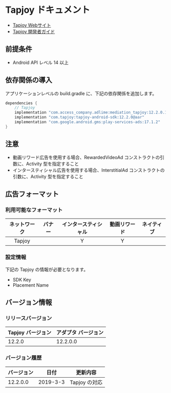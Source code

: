 # Tapjoy ドキュメント
- [Tapjoy Webサイト](https://ltv.tapjoy.com)
- [Tapjoy 開発者ガイド](https://ltv.tapjoy.com/s/5c78bb63-2e0b-8000-8000-b69a15000302/onboarding#guide/placement?os=android)

## 前提条件
- Android API レベル 14 以上

## 依存関係の導入
アプリケーションレベルの build.gradle に、下記の依存関係を追加します。

```java
dependencies {
    // Tapjoy
    implementation "com.access_company.adlime:mediation_tapjoy:12.2.0.1"
    implementation "com.tapjoy:tapjoy-android-sdk:12.2.0@aar"
    implementation "com.google.android.gms:play-services-ads:17.1.2"
}
```

## 注意
- 動画リワード広告を使用する場合、RewardedVideoAd コンストラクトの引数に、Activity 型を指定すること
- インタースティシャル広告を使用する場合、InterstitialAd コンストラクトの引数に、Activity 型を指定すること

## 広告フォーマット
### 利用可能なフォーマット

|ネットワーク|バナー|インタースティシャル|動画リワード|ネイティブ|
|:------:|:----:|:----------:|:------:|:----:|
| Tapjoy |      | Y          | Y      |      |

### 設定情報
下記の Tapjoy の情報が必要となります。  
- SDK Key  
- Placement Name

## バージョン情報

### リリースバージョン
| Tapjoy バージョン | アダプタ バージョン|
|:-----------------|:--------------|
|  12.2.0          |  12.2.0.0     |

### バージョン履歴
| バージョン  | 日付        | 更新内容                 |
|-----------------|--------------------|---------------------|
|  12.2.0.0         |2019-3-3      |Tapjoy の対応   | 
